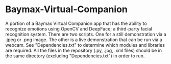 # Baymax-Virtual-Companion
A portion of a Baymax Virtual Companion app that has the ability to recognize emotions using OpenCV and DeepFace; a third-party facial recognition system.
There are two scripts. One for a still demonstration via a .jpeg or .png image.
The other is a live demonstration that can be run via a webcam. See "Dependencies.txt" to determine which modules and libraries are required.
All the files in the repository (.py, .jpg, .xml files) should be in the same directory (excluding "Dependencies.txt") in order to run.
